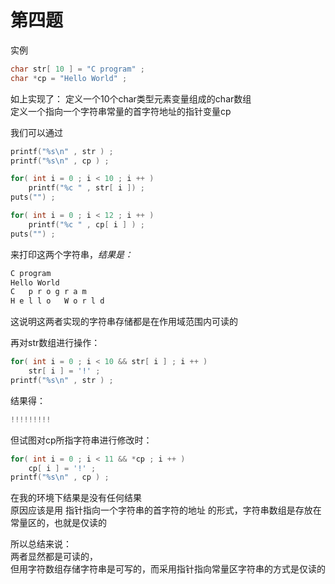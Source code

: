 # 第四题

实例

```c
char str[ 10 ] = "C program" ;
char *cp = "Hello World" ;
```

如上实现了：
定义一个10个char类型元素变量组成的char数组  
定义一个指向一个字符串常量的首字符地址的指针变量cp  

我们可以通过

```c
printf("%s\n" , str ) ;
printf("%s\n" , cp ) ;

for( int i = 0 ; i < 10 ; i ++ )
    printf("%c " , str[ i ]) ;
puts("") ;

for( int i = 0 ; i < 12 ; i ++ )
    printf("%c " , cp[ i ] ) ;
puts("") ;
```

来打印这两个字符串，*结果是：*  

```c
C program
Hello World
C   p r o g r a m  
H e l l o   W o r l d
```

这说明这两者实现的字符串存储都是在作用域范围内可读的  

再对str数组进行操作：  

```c
for( int i = 0 ; i < 10 && str[ i ] ; i ++ )
    str[ i ] = '!' ;
printf("%s\n" , str ) ;
```

结果得：  

```c
!!!!!!!!!
```

但试图对cp所指字符串进行修改时：  

```c
for( int i = 0 ; i < 11 && *cp ; i ++ )
    cp[ i ] = '!' ;
printf("%s\n" , cp ) ;
```

在我的环境下结果是没有任何结果  
原因应该是用 指针指向一个字符串的首字符的地址 的形式，字符串数组是存放在常量区的，也就是仅读的  

所以总结来说：  
两者显然都是可读的，  
但用字符数组存储字符串是可写的，而采用指针指向常量区字符串的方式是仅读的  
